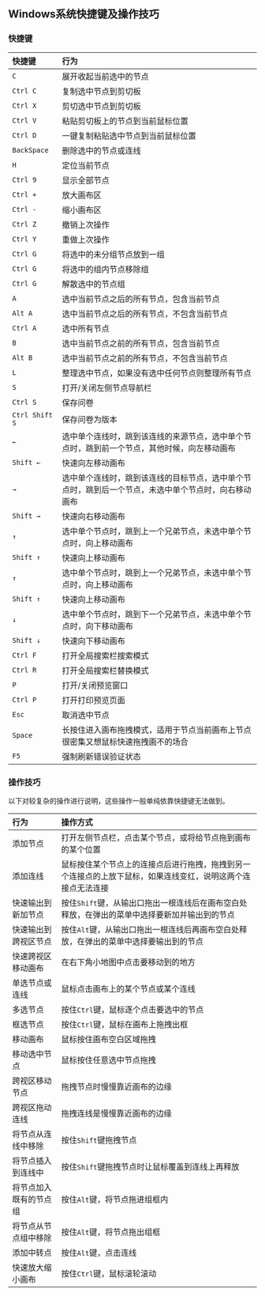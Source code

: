 ## Windows系统快捷键及操作技巧
### 快捷键
|快捷键       | 行为|
|:----       |:----|
|`C`         | 展开收起当前选中的节点 |
|`Ctrl C`    | 复制选中节点到剪切板  |
|`Ctrl X`    | 剪切选中节点到剪切板  |
|`Ctrl V`    | 粘贴剪切板上的节点到当前鼠标位置 |
|`Ctrl D`    | 一键复制粘贴选中节点到当前鼠标位置 |
|`BackSpace` | 删除选中的节点或连线 |
|`H`         | 定位当前节点 |
|`Ctrl 9`    | 显示全部节点 |
|`Ctrl +`    | 放大画布区  |
|`Ctrl -`    | 缩小画布区  |
|`Ctrl Z`    | 撤销上次操作 |
|`Ctrl Y`    | 重做上次操作 |
|`Ctrl G`    | 将选中的未分组节点放到一组 |
|`Ctrl G`    | 将选中的组内节点移除组 |
|`Ctrl G`    | 解散选中的节点组 |
|`A`         | 选中当前节点之后的所有节点，包含当前节点 |
|`Alt A`     | 选中当前节点之后的所有节点，不包含当前节点 |
|`Ctrl A`    | 选中所有节点 |
|`B`         | 选中当前节点之前的所有节点，包含当前节点 |
|`Alt B`     | 选中当前节点之前的所有节点，不包含当前节点 |
|`L`         | 整理选中节点，如果没有选中任何节点则整理所有节点 |
|`S`         | 打开/关闭左侧节点导航栏 |
|`Ctrl S`    | 保存问卷  |
|`Ctrl Shift S`| 保存问卷为版本 |  
|`←`         | 选中单个连线时，跳到该连线的来源节点，选中单个节点时，跳到前一个节点，其他时候，向左移动画布 |
|`Shift ←`   | 快速向左移动画布 |
|`→`         | 选中单个连线时，跳到该连线的目标节点，选中单个节点时，跳到后一个节点，未选中单个节点时，向右移动画布 |
|`Shift →`   | 快速向右移动画布 |
|`↑`         | 选中单个节点时，跳到上一个兄弟节点，未选中单个节点时，向上移动画布 |
|`Shift ↑`   | 快速向上移动画布 |
|`↑`         | 选中单个节点时，跳到上一个兄弟节点，未选中单个节点时，向上移动画布 |
|`Shift ↑`   | 快速向上移动画布 |
|`↓`         | 选中单个节点时，跳到下一个兄弟节点，未选中单个节点时，向下移动画布 |
|`Shift ↓`   | 快速向下移动画布 |
|`Ctrl F`    | 打开全局搜索栏搜索模式 |
|`Ctrl R`    | 打开全局搜索栏替换模式 |
|`P`         | 打开/关闭预览窗口 |
|`Ctrl P`    | 打开打印预览页面  |
|`Esc`       | 取消选中节点     |
|`Space`     | 长按住进入画布拖拽模式，适用于节点当前画布上节点很密集又想鼠标快速拖拽画不的场合 |
|`F5`        | 强制刷新错误验证状态 |


### 操作技巧
以下对较复杂的操作进行说明，这些操作一般单纯依靠快捷键无法做到。

|行为       | 操作方式 |
|:----       |:----|
| 添加节点       | 打开左侧节点栏，点击某个节点，或将给节点拖到画布的某个位置 |
| 添加连线      | 鼠标按住某个节点上的连接点后进行拖拽，拖拽到另一个连接点的上放下鼠标，如果连线变红，说明这两个连接点无法连接 |
| 快速输出到新加节点 | 按住`Shift`键，从输出口拖出一根连线后在画布空白处释放，在弹出的菜单中选择要新加并输出到的节点|
| 快速输出到跨视区节点 | 按住`Alt`键，从输出口拖出一根连线后再画布空白处释放，在弹出的菜单中选择要输出到的节点|
| 快速跨视区移动画布 | 在右下角小地图中点击要移动到的地方 | 
| 单选节点或连线 |  鼠标点击画布上的某个节点或某个连线      |
| 多选节点 |  按住`Ctrl`键，鼠标逐个点击要选中的节点 |
| 框选节点 |  按住`Ctrl`键，鼠标在画布上拖拽出框 |
| 移动画布 |  鼠标按住画布空白区域拖拽 |
| 移动选中节点 | 鼠标按住任意选中节点拖拽 |
| 跨视区移动节点 | 拖拽节点时慢慢靠近画布的边缘 |
| 跨视区拖动连线 | 拖拽连线是慢慢靠近画布的边缘 |
| 将节点从连线中移除 | 按住`Shift`键拖拽节点 |
| 将节点插入到连线中 | 按住`Shift`键拖拽节点时让鼠标覆盖到连线上再释放 |
| 将节点加入既有的节点组 | 按住`Alt`键，将节点拖进组框内|
| 将节点从节点组中移除| 按住`Alt`键，将节点拖出组框 |
| 添加中转点| 按住`Alt`键，点击连线 |
| 快速放大缩小画布 | 按住`Ctrl`键，鼠标滚轮滚动|


